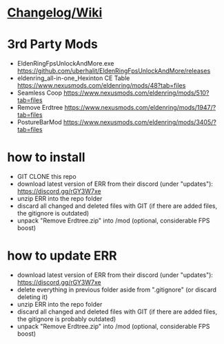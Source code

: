 # [Changelog/Wiki](https://docs.google.com/spreadsheets/d/1UCk50TMHSsy-IDdAJDf38K3Iz9NaHpRDUaJEb0wGatk/edit?gid=0#gid=0)

# 3rd Party Mods

- EldenRingFpsUnlockAndMore.exe https://github.com/uberhalit/EldenRingFpsUnlockAndMore/releases
- eldenring_all-in-one_Hexinton CE Table https://www.nexusmods.com/eldenring/mods/48?tab=files
- Seamless Coop https://www.nexusmods.com/eldenring/mods/510?tab=files
- Remove Erdtree https://www.nexusmods.com/eldenring/mods/1947/?tab=files
- PostureBarMod https://www.nexusmods.com/eldenring/mods/3405/?tab=files

# how to install

- GIT CLONE this repo
- download latest version of ERR from their discord (under "updates"): https://discord.gg/rGY3W7xe
- unzip ERR into the repo folder
- discard all changed and deleted files with GIT (if there are added files, the gitignore is outdated)
- unpack "Remove Erdtree.zip" into /mod (optional, considerable FPS boost)

# how to update ERR

- download latest version of ERR from their discord (under "updates"): https://discord.gg/rGY3W7xe
- delete everything in previous folder aside from ".gitignore" (or discard deleting it)
- unzip ERR into the repo folder
- discard all changed and deleted files with GIT (if there are added files, the gitignore is probably outdated)
- unpack "Remove Erdtree.zip" into /mod (optional, considerable FPS boost)
